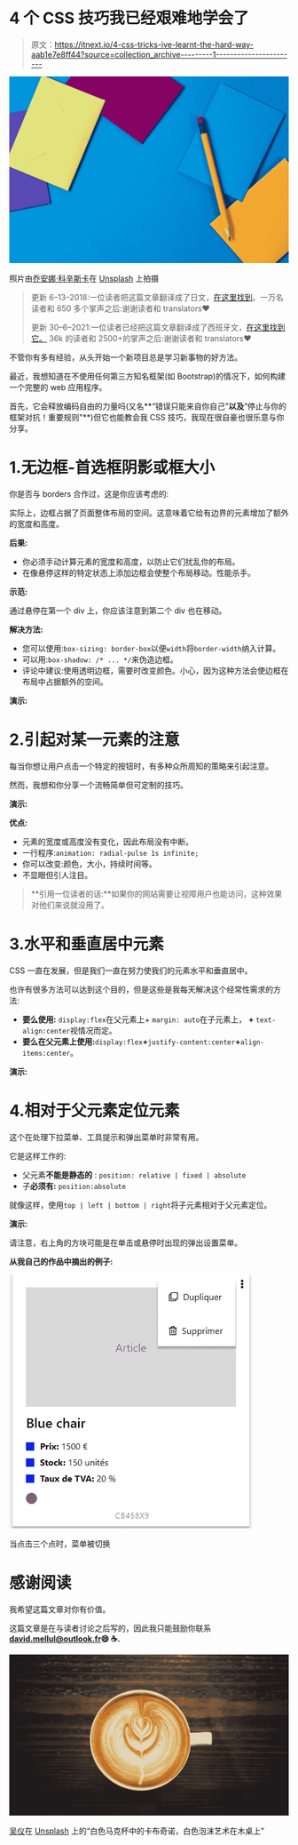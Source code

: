 # 4 个 CSS 技巧我已经艰难地学会了

> 原文：<https://itnext.io/4-css-tricks-ive-learnt-the-hard-way-aab1e7e8ff44?source=collection_archive---------1----------------------->

![](img/af8389372f938b41151fe564a99480cb.png)

照片由[乔安娜·科辛斯卡](https://unsplash.com/@joannakosinska?utm_source=medium&utm_medium=referral)在 [Unsplash](https://unsplash.com?utm_source=medium&utm_medium=referral) 上拍摄

> 更新 6–13–2018:一位读者把这篇文章翻译成了日文，[在这里找到](https://coliss.com/articles/build-websites/operation/css/4-css-tricks-ive-learnt-the-hard-way.html)。一万名读者和 650 多个掌声之后:谢谢读者和 translators❤️
> 
> 更新 30–6–2021:一位读者已经把这篇文章翻译成了西班牙文，[在这里找到它。](https://www.ibidemgroup.com/edu/trucos-css-web) 36k 的读者和 2500+的掌声之后:谢谢读者和 translators❤️

不管你有多有经验，从头开始一个新项目总是学习新事物的好方法。

最近，我想知道在不使用任何第三方知名框架(如 Bootstrap)的情况下，如何构建一个完整的 web 应用程序。

首先，它会释放编码自由的力量吗(又名**“错误只能来自你自己”**以及**“停止与你的框架对抗！重要规则"**)但它也能教会我 CSS 技巧，我现在很自豪也很乐意与你分享。

# 1.无边框-首选框阴影或框大小

你是否与 borders 合作过，这是你应该考虑的:

实际上，边框占据了页面整体布局的空间。这意味着它给有边界的元素增加了额外的宽度和高度。

**后果:**

*   你必须手动计算元素的宽度和高度，以防止它们扰乱你的布局。
*   在像悬停这样的特定状态上添加边框会使整个布局移动。性能杀手。

**示范:**

通过悬停在第一个 div 上，你应该注意到第二个 div 也在移动。

**解决方法:**

*   您可以使用:`box-sizing: border-box`以便`width`将`border-width`纳入计算。
*   可以用:`box-shadow: /* ... */`来伪造边框。
*   评论中建议:使用透明边框，需要时改变颜色。小心，因为这种方法会使边框在布局中占据额外的空间。

**演示:**

# 2.引起对某一元素的注意

每当你想让用户点击一个特定的按钮时，有多种众所周知的策略来引起注意。

然而，我想和你分享一个流畅简单但可定制的技巧。

**演示:**

**优点:**

*   元素的宽度或高度没有变化，因此布局没有中断。
*   一行程序:`animation: radial-pulse 1s infinite;`
*   你可以改变:颜色，大小，持续时间等。
*   不显眼但引人注目。

> **引用一位读者的话:**如果你的网站需要让视障用户也能访问，这种效果对他们来说就没用了。

# 3.水平和垂直居中元素

CSS 一直在发展，但是我们一直在努力使我们的元素水平和垂直居中。

也许有很多方法可以达到这个目的，但是这些是我每天解决这个经常性需求的方法:

*   **要么使用:** `display:flex`在父元素上+ `margin: auto`在子元素上， **+** `text-align:center`视情况而定。
*   **要么在父元素上使用:**`display:flex`**+**`justify-content:center`**+**`align-items:center`。

**演示:**

# 4.相对于父元素定位元素

这个在处理下拉菜单、工具提示和弹出菜单时非常有用。

它是这样工作的:

*   父元素**不能是静态的** : `position: relative | fixed | absolute`
*   子**必须有:** `position:absolute`

就像这样，使用`top | left | bottom | right`将子元素相对于父元素定位。

**演示:**

请注意，右上角的方块可能是在单击或悬停时出现的弹出设置菜单。

**从我自己的作品中摘出的例子:**

![](img/8b62a5737ce22c9034855f8b7368d6df.png)

当点击三个点时，菜单被切换

# 感谢阅读

我希望这篇文章对你有价值。

这篇文章是在与读者讨论之后写的，因此我只能鼓励你联系 **david.mellul@outlook.fr😄 ☕️.**

![](img/1a37cff98b15ec1bae06ffeaf5627c26.png)

[吴仪](https://unsplash.com/@takeshi2?utm_source=medium&utm_medium=referral)在 [Unsplash](https://unsplash.com?utm_source=medium&utm_medium=referral) 上的“白色马克杯中的卡布奇诺，白色泡沫艺术在木桌上”